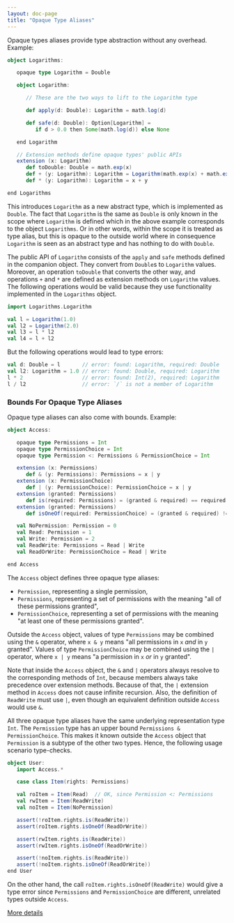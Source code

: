 ```yaml
---
layout: doc-page
title: "Opaque Type Aliases"
---
```


Opaque types aliases provide type abstraction without any overhead. Example:

```scala
object Logarithms:

   opaque type Logarithm = Double

   object Logarithm:

      // These are the two ways to lift to the Logarithm type

      def apply(d: Double): Logarithm = math.log(d)

      def safe(d: Double): Option[Logarithm] =
         if d > 0.0 then Some(math.log(d)) else None

   end Logarithm

   // Extension methods define opaque types' public APIs
   extension (x: Logarithm)
      def toDouble: Double = math.exp(x)
      def + (y: Logarithm): Logarithm = Logarithm(math.exp(x) + math.exp(y))
      def * (y: Logarithm): Logarithm = x + y

end Logarithms
```

This introduces `Logarithm` as a new abstract type, which is implemented as `Double`.
The fact that `Logarithm` is the same as `Double` is only known in the scope where
`Logarithm` is defined which in the above example corresponds to the object `Logarithms`.
Or in other words, within the scope it is treated as type alias, but this is opaque to the outside world
where in consequence `Logarithm` is seen as an abstract type and has nothing to do with `Double`.

The public API of `Logarithm` consists of the `apply` and `safe` methods defined in the companion object.
They convert from `Double`s to `Logarithm` values. Moreover, an operation `toDouble` that converts the other way, and operations `+` and `*` are defined as extension methods on `Logarithm` values.
The following operations would be valid because they use functionality implemented in the `Logarithms` object.

```scala
import Logarithms.Logarithm

val l = Logarithm(1.0)
val l2 = Logarithm(2.0)
val l3 = l * l2
val l4 = l + l2
```

But the following operations would lead to type errors:

```scala
val d: Double = l       // error: found: Logarithm, required: Double
val l2: Logarithm = 1.0 // error: found: Double, required: Logarithm
l * 2                   // error: found: Int(2), required: Logarithm
l / l2                  // error: `/` is not a member of Logarithm
```

### Bounds For Opaque Type Aliases

Opaque type aliases can also come with bounds. Example:

```scala
object Access:

   opaque type Permissions = Int
   opaque type PermissionChoice = Int
   opaque type Permission <: Permissions & PermissionChoice = Int

   extension (x: Permissions)
      def & (y: Permissions): Permissions = x | y
   extension (x: PermissionChoice)
      def | (y: PermissionChoice): PermissionChoice = x | y
   extension (granted: Permissions)
      def is(required: Permissions) = (granted & required) == required
   extension (granted: Permissions)
      def isOneOf(required: PermissionChoice) = (granted & required) != 0

   val NoPermission: Permission = 0
   val Read: Permission = 1
   val Write: Permission = 2
   val ReadWrite: Permissions = Read | Write
   val ReadOrWrite: PermissionChoice = Read | Write

end Access
```

The `Access` object defines three opaque type aliases:

- `Permission`, representing a single permission,
- `Permissions`, representing a set of permissions with the meaning "all of these permissions granted",
- `PermissionChoice`, representing a set of permissions with the meaning "at least one of these permissions granted".

Outside the `Access` object, values of type `Permissions` may be combined using the `&` operator,
where `x & y` means "all permissions in `x` *and* in `y` granted".
Values of type `PermissionChoice` may be combined using the `|` operator,
where `x | y` means "a permission in `x` *or* in `y` granted".

Note that inside the `Access` object, the `&` and `|` operators always resolve to the corresponding methods of `Int`,
because members always take precedence over extension methods.
Because of that, the `|` extension method in `Access` does not cause infinite recursion.
Also, the definition of `ReadWrite` must use `|`,
even though an equivalent definition outside `Access` would use `&`.

All three opaque type aliases have the same underlying representation type `Int`. The
`Permission` type has an upper bound `Permissions & PermissionChoice`. This makes
it known outside the `Access` object that `Permission` is a subtype of the other
two types.  Hence, the following usage scenario type-checks.

```scala
object User:
   import Access.*

   case class Item(rights: Permissions)

   val roItem = Item(Read)  // OK, since Permission <: Permissions
   val rwItem = Item(ReadWrite)
   val noItem = Item(NoPermission)

   assert(!roItem.rights.is(ReadWrite))
   assert(roItem.rights.isOneOf(ReadOrWrite))

   assert(rwItem.rights.is(ReadWrite))
   assert(rwItem.rights.isOneOf(ReadOrWrite))

   assert(!noItem.rights.is(ReadWrite))
   assert(!noItem.rights.isOneOf(ReadOrWrite))
end User
```

On the other hand, the call `roItem.rights.isOneOf(ReadWrite)` would give a type error
since `Permissions` and `PermissionChoice` are different, unrelated types outside `Access`.

[More details](opaques-details.md)
